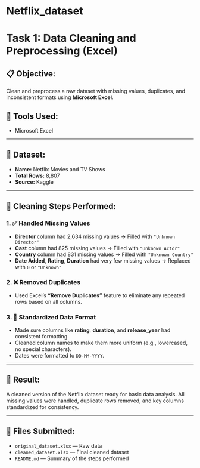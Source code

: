 # Netflix_dataset

# Task 1: Data Cleaning and Preprocessing (Excel)

## 📋 Objective:
Clean and preprocess a raw dataset with missing values, duplicates, and inconsistent formats using **Microsoft Excel**.

## 🔧 Tools Used:
- Microsoft Excel

---

## 📁 Dataset:
- **Name:** Netflix Movies and TV Shows
- **Total Rows:** 8,807
- **Source:** Kaggle

---

## 🧹 Cleaning Steps Performed:

### 1. ✅ **Handled Missing Values**
- **Director** column had 2,634 missing values → Filled with `"Unknown Director"`
- **Cast** column had 825 missing values → Filled with `"Unknown Actor"`
- **Country** column had 831 missing values → Filled with `"Unknown Country"`
- **Date Added**, **Rating**, **Duration** had very few missing values → Replaced with `0` or `"Unknown"`

### 2. ❌ **Removed Duplicates**
- Used Excel’s **“Remove Duplicates”** feature to eliminate any repeated rows based on all columns.

### 3. 🔄 **Standardized Data Format**
- Made sure columns like **rating**, **duration**, and **release_year** had consistent formatting.
- Cleaned column names to make them more uniform (e.g., lowercased, no special characters).
- Dates were formatted to `DD-MM-YYYY`.

---

## 📌 Result:
A cleaned version of the Netflix dataset ready for basic data analysis. All missing values were handled, duplicate rows removed, and key columns standardized for consistency.

---

## 📁 Files Submitted:
- `original_dataset.xlsx` — Raw data
- `cleaned_dataset.xlsx` — Final cleaned dataset
- `README.md` — Summary of the steps performed
